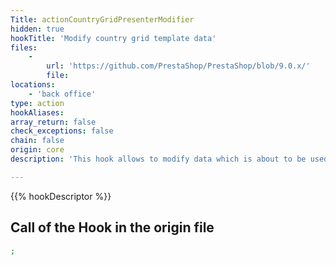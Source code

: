 ```yaml
---
Title: actionCountryGridPresenterModifier
hidden: true
hookTitle: 'Modify country grid template data'
files:
    -
        url: 'https://github.com/PrestaShop/PrestaShop/blob/9.0.x/'
        file: 
locations:
    - 'back office'
type: action
hookAliases: 
array_return: false
check_exceptions: false
chain: false
origin: core
description: 'This hook allows to modify data which is about to be used in template for country grid'

---
```


{{% hookDescriptor %}}

## Call of the Hook in the origin file

```php
;
```
